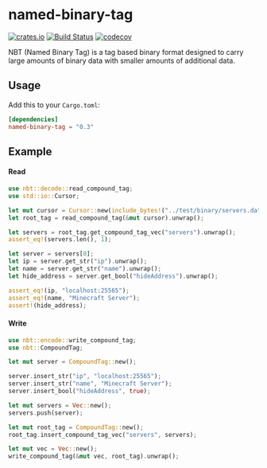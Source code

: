named-binary-tag
============
[![crates.io](https://img.shields.io/crates/v/named-binary-tag.svg)](https://crates.io/crates/named-binary-tag)
[![Build Status](https://travis-ci.com/eihwaz/named-binary-tag.svg?branch=master)](https://travis-ci.com/eihwaz/named-binary-tag)
[![codecov](https://codecov.io/gh/eihwaz/named-binary-tag/branch/master/graph/badge.svg)](https://codecov.io/gh/eihwaz/named-binary-tag)

NBT (Named Binary Tag) is a tag based binary format designed to carry large amounts of binary data with smaller amounts of additional data.

## Usage

Add this to your `Cargo.toml`:

```toml
[dependencies]
named-binary-tag = "0.3"
```

## Example

#### Read

```rust
use nbt::decode::read_compound_tag;
use std::io::Cursor;

let mut cursor = Cursor::new(include_bytes!("../test/binary/servers.dat").to_vec());
let root_tag = read_compound_tag(&mut cursor).unwrap();

let servers = root_tag.get_compound_tag_vec("servers").unwrap();
assert_eq!(servers.len(), 1);

let server = servers[0];
let ip = server.get_str("ip").unwrap();
let name = server.get_str("name").unwrap();
let hide_address = server.get_bool("hideAddress").unwrap();

assert_eq!(ip, "localhost:25565");
assert_eq!(name, "Minecraft Server");
assert!(hide_address);
```

#### Write

```rust
use nbt::encode::write_compound_tag;
use nbt::CompoundTag;

let mut server = CompoundTag::new();

server.insert_str("ip", "localhost:25565");
server.insert_str("name", "Minecraft Server");
server.insert_bool("hideAddress", true);

let mut servers = Vec::new();
servers.push(server);

let mut root_tag = CompoundTag::new();
root_tag.insert_compound_tag_vec("servers", servers);

let mut vec = Vec::new();
write_compound_tag(&mut vec, root_tag).unwrap();
```